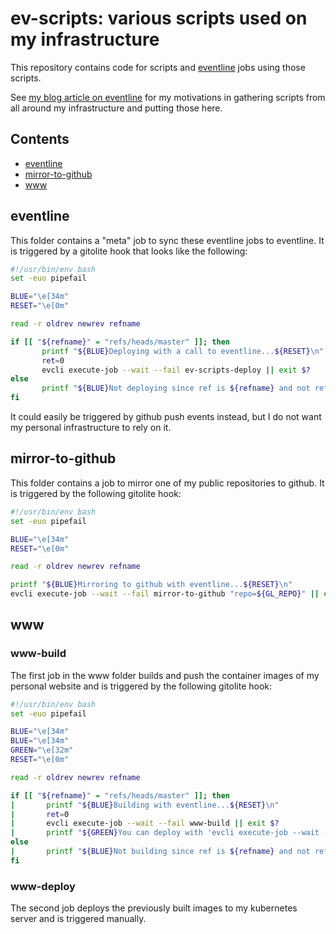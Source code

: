 # ev-scripts: various scripts used on my infrastructure

This repository contains code for scripts and [eventline](https://www.exograd.com/products/eventline/) jobs using those scripts.

See [my blog article on eventline](https://www.adyxax.org/blog/2022/09/03/testing-eventline/) for my motivations in gathering scripts from all around my infrastructure and putting those here.

## Contents

- [eventline](#eventline)
- [mirror-to-github](#mirror-to-github)
- [www](#www)

## eventline

This folder contains a "meta" job to sync these eventline jobs to eventline. It is triggered by a gitolite hook that looks like the following:
```sh
#!/usr/bin/env bash
set -euo pipefail

BLUE="\e[34m"
RESET="\e[0m"

read -r oldrev newrev refname

if [[ "${refname}" = "refs/heads/master" ]]; then
       printf "${BLUE}Deploying with a call to eventline...${RESET}\n"
       ret=0
       evcli execute-job --wait --fail ev-scripts-deploy || exit $?
else
       printf "${BLUE}Not deploying since ref is ${refname} and not refs/heads/master${RESET}\n"
fi
```

It could easily be triggered by github push events instead, but I do not want my personal infrastructure to rely on it.

## mirror-to-github

This folder contains a job to mirror one of my public repositories to github. It is triggered by the following gitolite hook:
```sh
#!/usr/bin/env bash
set -euo pipefail

BLUE="\e[34m"
RESET="\e[0m"

read -r oldrev newrev refname

printf "${BLUE}Mirroring to github with eventline...${RESET}\n"
evcli execute-job --wait --fail mirror-to-github "repo=${GL_REPO}" || exit $?
```

## www

### www-build

The first job in the www folder builds and push the container images of my personal website and is triggered by the following gitolite hook:
```sh
#!/usr/bin/env bash
set -euo pipefail

BLUE="\e[34m"
BLUE="\e[34m"
GREEN="\e[32m"
RESET="\e[0m"

read -r oldrev newrev refname

if [[ "${refname}" = "refs/heads/master" ]]; then
|       printf "${BLUE}Building with eventline...${RESET}\n"
|       ret=0
|       evcli execute-job --wait --fail www-build || exit $?
|       printf "${GREEN}You can deploy with 'evcli execute-job --wait --fail www-deploy'${RESET}\n"
else
|       printf "${BLUE}Not building since ref is ${refname} and not refs/heads/master${RESET}\n"
fi
```

### www-deploy

The second job deploys the previously built images to my kubernetes server and is triggered manually.
